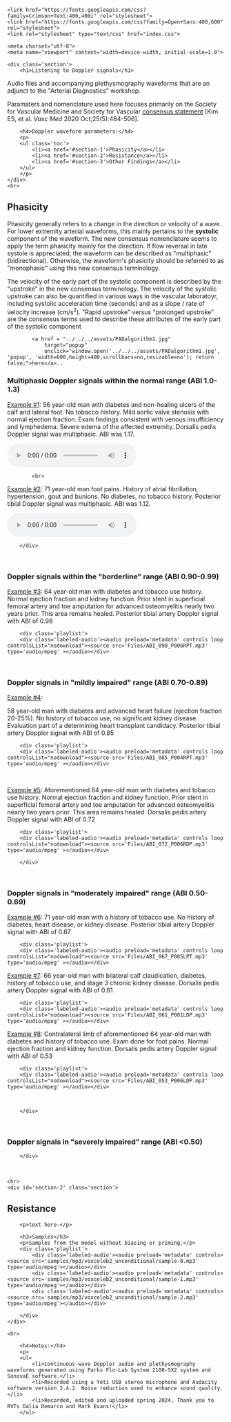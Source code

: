 <head>
    <title>Doppler audio files</title>

    <link href="https://fonts.googleapis.com/css?family=Crimson+Text:400,400i" rel="stylesheet">
    <link href="https://fonts.googleapis.com/css?family=Open+Sans:400,600" rel="stylesheet">
    <link rel="stylesheet" type="text/css" href="index.css">

    <meta charset="utf-8">
    <meta name="viewport" content="width=device-width, initial-scale=1.0">
</head>

<body>

    <div class='section'>
        <h1>Listening to Doppler signals</h1>
<p>Audio files and accompanying plethysmography waveforms that are an adjunct to the "Arterial Diagnostics" workshop.</p>
<p>Paramaters and nomenclature used here focuses primarily on the Society for Vascular Medicine and Society for Vascular <a href ="https://pubmed.ncbi.nlm.nih.gov/32667274/">consensus statement</a> [Kim ES, et al. <i>Vasc Med</i> 2020 Oct;25(5):484-506].
</p>

        <h4>Doppler waveform parameters:</h4>
        <p>
        <ul class='toc'>
            <li><a href='#section-1'>Phasicity</a></li>
            <li><a href='#section-2'>Resistance</a></li>
            <li><a href='#section-3'>Other Findings</a></li>
        </ul>
        </p>
    </div>
    <hr>

<div id='section-1' class='section'>
<h2>Phasicity</h2>

<p>Phasicity generally refers to a change in the direction or velocity of a wave. For lower extremity arterial waveforms, this mainly pertains to the <b>systolic</b> component of the waveform. The new consensus nomenclature seems to apply the term phasicity mainly for the direction. If flow reversal in late systole is appreciated, the waveform can be described as "multiphasic" (bidirectional). Otherwise, the waveform's phasicity should be referred to as "monophasic" using this new consensus terminology.</p>

<p>The velocity of the early part of the systolic component is described by the "upstroke" in the new consensus terminology. The velocity of the systolic upstroke can also be quantified in various ways in the vascular laboratoyr, including systolic acceleration time (seconds) and as a slope / rate of velocity increase (cm/s<sup>2</sup>). "Rapid upstroke" versus "prolonged upstroke" are the consensus terms used to describe these attributes of the early part of the systolic component  </p>

            <a href = "../../../assets/PADalgorithm1.jpg" 
                target="popup" 
                onclick="window.open('../../../assets/PADalgorithm1.jpg', 'popup', 'width=600,height=400,scrollbars=no,resizable=no'); return false;">here</a>..

<h3>Multiphasic Doppler signals within the normal range (ABI 1.0-1.3)</h3>
<p><u>Example #1</u>: 56 year-old man with diabetes and non-healing ulcers of the calf and lateral foot. No tobacco history. Mild aortic valve stenosis with normal ejection fraction. Exam findings consistent with venous insufficiency and lymphedema. Severe edema of the affected extremity. Dorsalis pedis Doppler signal was multiphasic. ABI was 1.17. </p>
        <div class='playlist'>
        <div class='labeled-audio'><audio preload='metadata' controls loop controlsList="nodownload"><source src='Files/ABI_117_P002LDP.mp3' type='audio/mpeg' ></audio></div>

            <br>
            
<p><u>Example #2</u>: 71 year-old man foot pains. History of atrial fibrillation, hypertension, gout and bunions. No diabetes, no tobacco history. Posterior tibial Doppler signal was multiphasic. ABI was 1.12. </p>
        <div class='playlist'>
        <div class='labeled-audio'><audio preload='metadata' controls loop controlsList="nodownload"><source src='Files/ABI_112_P003RPT.mp3' type='audio/mpeg' ></audio></div>

        </div>
<br>
<h3>Doppler signals within the "borderline" range (ABI 0.90-0.99)</h3>

<p><u>Example #3</u>: 64 year-old man with diabetes and tobacco use history. Normal ejection fraction and kidney function. Prior stent in superficial femoral artery and toe amputation for advanced osteomyelitis nearly two years prior. This area remains healed. Posterior tibial artery Doppler signal with ABI of 0.98</p>

        <div class='playlist'>
        <div class='labeled-audio'><audio preload='metadata' controls loop controlsList="nodownload"><source src='Files/ABI_098_P006RPT.mp3' type='audio/mpeg' ></audio></div>



<br>

<h3>Doppler signals in "mildly impaired" range (ABI 0.70-0.89)</h3>

<p><u>Example #4</u>: <p>58 year-old man with diabetes and advanced heart failure (ejection fraction 20-25%). No history of tobacco use, no significant kidney disease. Evaluation part of a determining heart transplant candidacy. Posterior tibial artery Doppler signal with ABI of 0.85</p>

        <div class='playlist'>
        <div class='labeled-audio'><audio preload='metadata' controls loop controlsList="nodownload"><source src='Files/ABI_085_P004RPT.mp3' type='audio/mpeg' ></audio></div>

<br>

<p><u>Example #5</u>: Aforementioned 64 year-old man with diabetes and tobacco use history. Normal ejection fraction and kidney function. Prior stent in superficial femoral artery and toe amputation for advanced osteomyelitis nearly two years prior. This area remains healed. Dorsalis pedis artery Doppler signal with ABI of 0.72</p>

        <div class='playlist'>
        <div class='labeled-audio'><audio preload='metadata' controls loop controlsList="nodownload"><source src='Files/ABI_072_P006RDP.mp3' type='audio/mpeg' ></audio></div>
          
        </div>
<br>



<h3>Doppler signals in "moderately impaired" range (ABI 0.50-0.69)</h3>
<p><u>Example #6</u>: 71 year-old man with a history of tobacco use. No history of diabetes, heart disease, or kidney disease. Posterior tibial artery Doppler signal with ABI of 0.67</p>

        <div class='playlist'>
        <div class='labeled-audio'><audio preload='metadata' controls loop controlsList="nodownload"><source src='Files/ABI_067_P005LPT.mp3' type='audio/mpeg' ></audio></div>

<p><u>Example #7</u>: 66 year-old man with bilateral calf claudication, diabetes, history of tobacco use, and stage 3 chronic kidney disease. Dorsalis pedis artery Doppler signal with ABI of 0.61</p>

        <div class='playlist'>
        <div class='labeled-audio'><audio preload='metadata' controls loop controlsList="nodownload"><source src='Files/ABI_061_P001LDP.mp3' type='audio/mpeg' ></audio></div>        

<p><u>Example #8</u>: Contralateral limb of aforementioned 64 year-old man with diabetes and history of tobacco use. Exam done for foot pains. Normal ejection fraction and kidney function. Dorsalis pedis artery Doppler signal with ABI of 0.53</p>

        <div class='playlist'>
        <div class='labeled-audio'><audio preload='metadata' controls loop controlsList="nodownload"><source src='Files/ABI_053_P006LDP.mp3' type='audio/mpeg' ></audio></div>


           
        </div>
<br>
<h3>Doppler signals in "severely impaired" range (ABI <0.50)</h3>

        </div>
<br>


    <hr>
    <div id='section-2' class='section'>
    
<h2>Resistance</h2>
    
        <p>text here-</p>

        <h3>Samples</h3>
        <p>Samples from the model without biasing or priming.</p>
        <div class='playlist'>
            <div class='labeled-audio'><audio preload='metadata' controls><source src='samples/mp3/voxceleb2_unconditional/sample-0.mp3' type='audio/mpeg'></audio></div>
            <div class='labeled-audio'><audio preload='metadata' controls><source src='samples/mp3/voxceleb2_unconditional/sample-1.mp3' type='audio/mpeg'></audio></div>
            <div class='labeled-audio'><audio preload='metadata' controls><source src='samples/mp3/voxceleb2_unconditional/sample-2.mp3' type='audio/mpeg'></audio></div>

        </div>
    </div>

    <hr>
    
        <h4>Notes:</h4>
        <p>
        <ul>
            <li>Continuous-wave Doppler audio and plethysmography waveforms generated using Parks Flo-Lab System 2100-SX2 system and SonovaE software.</li>
            <li>Recorded using a Yeti USB stereo microphone and Audacity software version 2.4.2. Noise reduction used to enhance sound quality. </li>
            <li>Recorded, edited and uploaded spring 2024. Thank you to RVTs Dalia Demarco and Mark Evans!</li>
        </ul>
</p>




<script>
document
    .getElementById('select-speaker')
    .addEventListener('change', function () {
        'use strict';
        var targets = document.getElementsByClassName("select-speaker")
        for (let i = 0; i < targets.length; i++) {
            name = "samples/mp3/ted_speakers/" + this.value + "/sample-" + i.toString() + ".mp3"
            targets[i].setAttribute("src", name)
            targets[i].parentElement.load()
        }
});
</script>
